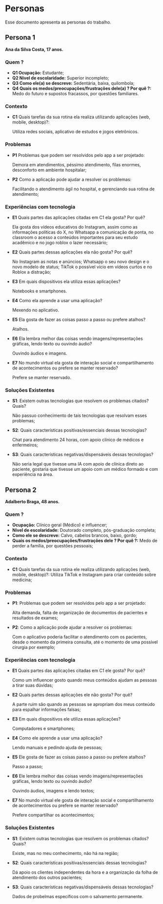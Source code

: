 # Personas

Esse documento apresenta as personas do trabalho.

## Persona 1

**Ana da Silva Costa, 17 anos.**

### Quem ?
- **Q1 Ocupação:** Estudante;
- **Q2 Nível de escolaridade:** Superior incompleto;
- **Q3 Como ele(a) se descreve:** Sedentária, baixa, quilombola;
- **Q4 Quais os medos/preocupações/frustrações dele(a) ? Por quê ?:** Medo do futuro e supostos fracassos, por questões familiares.

### Contexto
- **C1** Quais tarefas da sua rotina ela realiza utilizando aplicações (web, mobile, desktop)?:

  Utiliza redes sociais, aplicativo de estudos e jogos eletrônicos.

### Problemas
- **P1** Problemas que podem ser resolvidos pelo app a ser projetado:

  Demora em atendimentos, péssimo atendimento, filas enormes, desconforto em ambiente hospitalar;
  
- **P2** Como a aplicação pode ajudar a resolver os problemas:

  Facilitando o atendimento ágil no hospital, e gerenciando sua rotina de atendimento;

### Experiências com tecnologia
- **E1** Quais partes das aplicações citadas em C1 ela gosta? Por quê?

  Ela gosta dos vídeos educativos do Instagram, assim como as informações políticas do X, no Whatsapp a comunicação de ponta, no 
  classroom o acesso a conteúdos importantes para seu estudo acadêmico e no jogo roblox o lazer necessário;

- **E2** Quais partes dessas aplicações ela não gosta? Por quê?

  No Instagram as notas e anúncios; Whatsapp o seu novo design e o novo modelo de status; TikTok o possível vício em vídeos curtos e no 
  Roblox a distração;

- **E3** Em quais dispositivos ela utiliza essas aplicações?

  Notebooks e smartphones.

- **E4** Como ela aprende a usar uma aplicação?

  Mexendo no aplicativo.

- **E5** Ela gosta de fazer as coisas passo a passo ou prefere atalhos?

  Atalhos.

- **E6** Ela lembra melhor das coisas vendo imagens/representações gráficas, lendo texto ou ouvindo áudio?

  Ouvindo áudios e imagens.

- **E7** No mundo virtual ela gosta de interação social e compartilhamento de acontecimentos ou prefere se manter reservado?

  Prefere se manter reservado.

### Soluções Existentes
- **S1**: Existem outras tecnologias que resolvem os problemas citados? Quais?

  Não passuo conhecimento de tais tecnologias que resolvam esses problemas;
  
- **S2**: Quais características positivas/essenciais dessas tecnologias?

  Chat para atendimento 24 horas, com apoio clínico de médicos e enfermeiros;
  
- **S3**: Quais características negativas/dispensáveis dessas tecnologias?

  Não seria legal que tivesse uma IA com apoio de clínica direto ao paciente, gostaria que tivesse um apoio com um médico formado e com 
  experiência na área.

## Persona 2

**Adalberto Braga, 48 anos.**

### Quem ?
- **Ocupação:** Clínico geral (Médico) e influencer; 
- **Nível de escolaridade:** Doutorado completo, pós-graduação completa; 
- **Como ele se descreve:** Calvo, cabelos brancos, baixo, gordo;
- **Quais os medos/preocupações/frustrações dele ? Por quê ?:** Medo de perder a família, por questões pessoais;

### Contexto
- **C1** Quais tarefas da sua rotina ele realiza utilizando aplicações (web, mobile, desktop)?: Utiliza TikTok e Instagram para criar conteúdo sobre medicina;

### Problemas
- **P1**: Problemas que podem ser resolvidos pelo app a ser projetado:

  Alta demanda, falta de organização de documentos de pacientes e resultados de exames;
  
- **P2**: Como a aplicação pode ajudar a resolver os problemas:

  Com o aplicativo poderia facilitar o atendimento com os pacientes, desde o momento da primeira consulta, até o momento de uma 
  possível cirurgia por exemplo;

### Experiências com tecnologia
- **E1** Quais partes das aplicações citadas em C1 ele gosta? Por quê?

  Como um influencer gosto quando meus conteúdos ajudam as pessoas a tirar suas dúvidas;

- **E2** Quais partes dessas aplicações ele não gosta? Por quê?

  A parte ruim são quando as pessoas se apropriam dos meus conteúdo para espalhar informações falsas;

- **E3** Em quais dispositivos ele utiliza essas aplicações?

  Computadores e smartphones;

- **E4**  Como ele aprende a usar uma aplicação?

  Lendo manuais e pedindo ajuda de pessoas;

- **E5** Ele gosta de fazer as coisas passo a passo ou prefere atalhos?

  Passo a passo;

- **E6** Ele lembra melhor das coisas vendo imagens/representações gráficas, lendo texto ou ouvindo áudio?

  Ouvindo áudios, imagens e lendo textos; 

- **E7** No mundo virtual ele gosta de interação social e compartilhamento de acontecimentos ou prefere se manter reservado?

  Prefere compartilhar os acontecimentos;

### Soluções Existentes
- **S1**: Existem outras tecnologias que resolvem os problemas citados? Quais?

  Existe, mas no meu conhecimento, não há na região;
  
- **S2**: Quais características positivas/essenciais dessas tecnologias?

  Dá apoio os clientes independentes da hora e a organização da folha de atendimento dos outros pacientes;
  
- **S3**: Quais características negativas/dispensáveis dessas tecnologias?
  
  Dados de probelmas específicos com o salvamento permanente.
